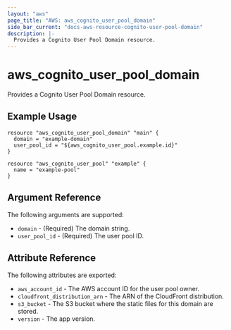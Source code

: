 ```yaml
---
layout: "aws"
page_title: "AWS: aws_cognito_user_pool_domain"
side_bar_current: "docs-aws-resource-cognito-user-pool-domain"
description: |-
  Provides a Cognito User Pool Domain resource.
---
```


# aws_cognito_user_pool_domain

Provides a Cognito User Pool Domain resource.

## Example Usage

```hcl
resource "aws_cognito_user_pool_domain" "main" {
  domain = "example-domain"
  user_pool_id = "${aws_cognito_user_pool.example.id}"
}

resource "aws_cognito_user_pool" "example" {
  name = "example-pool"
}
```

## Argument Reference

The following arguments are supported:

* `domain` - (Required) The domain string.
* `user_pool_id` - (Required) The user pool ID.

## Attribute Reference

The following attributes are exported:

* `aws_account_id` - The AWS account ID for the user pool owner.
* `cloudfront_distribution_arn` - The ARN of the CloudFront distribution.
* `s3_bucket` - The S3 bucket where the static files for this domain are stored.
* `version` - The app version.
